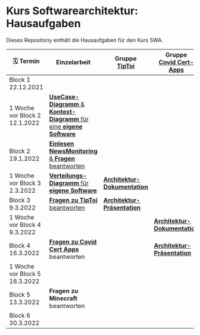 # Kurs Softwarearchitektur: Hausaufgaben
Dieses Repositoriy enthält die Hausaufgaben für den Kurs SWA.

| :spiral_calendar: Termin|Einzelarbeit|Gruppe<br>[TipToi](Tiptoi.md)|Gruppe<br>[Covid Cert-Apps](CovidCert.md)|Gruppe<br>Minecraft|
|-|-|-|-|-|
|Block 1<br>22.12.2021|||||
|1 Woche vor Block 2<br>12.1.2022|[**UseCase-Diagramm** & **Kontext-Diagramm** für eine **eigene Software**](/bl1-1.md)||||
|Block 2<br>19.1.2022|[**Einlesen** **NewsMonitoring** & **Fragen** beantworten](NewsMonitoring_1.md)||||
|1 Woche vor Block 3<br>2.3.2022|[**Verteilungs-Diagramm** für **eigene Software**](bl2-2.md)|[**Architektur-Dokumentation**](/Gruppenarbeit.md)|||
|Block 3<br>9.3.2022|[**Fragen zu TipToi** beantworten](Tiptoi.md)|[**Architektur-Präsentation**](/Gruppenarbeit.md)|||
|1 Woche vor Block 4<br>9.3.2022|||[**Architektur-Dokumentation**](/Gruppenarbeit.md)||
|Block 4<br>16.3.2022|**[Fragen zu Covid Cert Apps](CovidCert.md)** beantworten||[**Architektur-Präsentation**](/Gruppenarbeit.md)||
|1 Woche vor Block 5<br>16.3.2022||||[**Architektur-Dokumentation**](/Gruppenarbeit.md)|
|Block 5<br>13.3.2022|**Fragen zu Minecraft** beantworten|||[**Architektur-Präsentation**](/Gruppenarbeit.md)|
|Block 6<br>30.3.2022|
